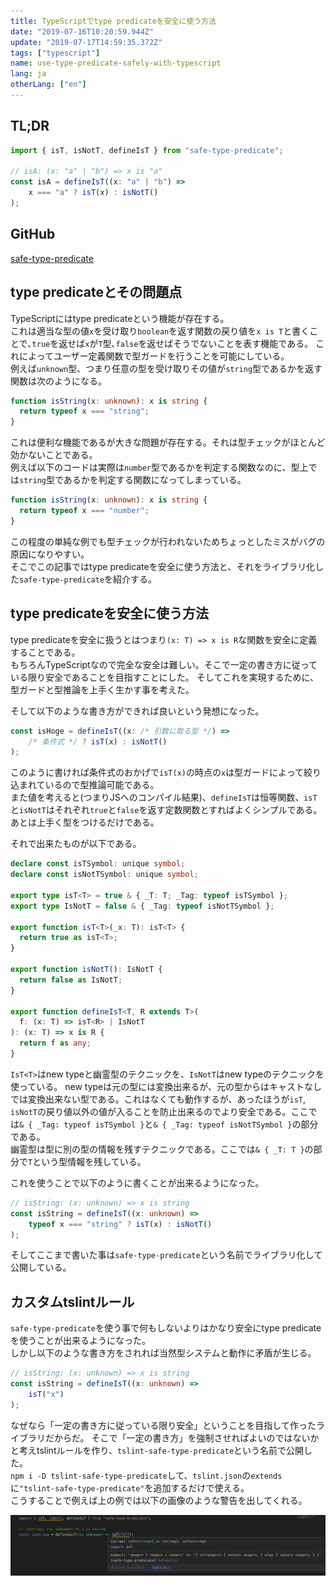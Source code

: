```yaml
---
title: TypeScriptでtype predicateを安全に使う方法
date: "2019-07-16T10:20:59.944Z"
update: "2019-07-17T14:59:35.372Z"
tags: ["typescript"]
name: use-type-predicate-safely-with-typescript
lang: ja
otherLang: ["en"]
---
```



## TL;DR

```ts
import { isT, isNotT, defineIsT } from "safe-type-predicate";

// isA: (x: "a" | "b") => x is "a"
const isA = defineIsT((x: "a" | "b") =>
    x === "a" ? isT(x) : isNotT()
);
```

## GitHub
[safe-type-predicate](https://github.com/kgtkr/safe-type-predicate)  

## type predicateとその問題点

TypeScriptにはtype predicateという機能が存在する。  
これは適当な型の値`x`を受け取り`boolean`を返す関数の戻り値を`x is T`と書くことで､`true`を返せば`x`が`T`型､`false`を返せばそうでないことを表す機能である。 
これによってユーザー定義関数で型ガードを行うことを可能にしている。  
例えば`unknown`型、つまり任意の型を受け取りその値が`string`型であるかを返す関数は次のようになる。

```ts
function isString(x: unknown): x is string {
  return typeof x === "string";
}
```

これは便利な機能であるが大きな問題が存在する。それは型チェックがほとんど効かないことである。  
例えば以下のコードは実際は`number`型であるかを判定する関数なのに、型上では`string`型であるかを判定する関数になってしまっている。

```ts
function isString(x: unknown): x is string {
  return typeof x === "number";
}
```

この程度の単純な例でも型チェックが行われないためちょっとしたミスがバグの原因になりやすい。  
そこでこの記事ではtype predicateを安全に使う方法と、それをライブラリ化した`safe-type-predicate`を紹介する。

## type predicateを安全に使う方法
type predicateを安全に扱うとはつまり`(x: T) => x is R`な関数を安全に定義することである。  
もちろんTypeScriptなので完全な安全は難しい。そこで一定の書き方に従っている限り安全であることを目指すことにした。
そしてこれを実現するために、型ガードと型推論を上手く生かす事を考えた。  

そして以下のような書き方ができれば良いという発想になった。  

```ts
const isHoge = defineIsT((x: /* 引数に取る型 */) =>
    /* 条件式 */ ? isT(x) : isNotT()
);
```

このように書ければ条件式のおかげで`isT(x)`の時点の`x`は型ガードによって絞り込まれているので型推論可能である。  
また値を考えると(つまりJSへのコンパイル結果)、`defineIsT`は恒等関数、`isT`と`isNotT`はそれぞれ`true`と`false`を返す定数関数とすればよくシンプルである。  
あとは上手く型をつけるだけである。  

それで出来たものが以下である。

```ts
declare const isTSymbol: unique symbol;
declare const isNotTSymbol: unique symbol;

export type isT<T> = true & { _T: T; _Tag: typeof isTSymbol };
export type IsNotT = false & { _Tag: typeof isNotTSymbol };

export function isT<T>(_x: T): isT<T> {
  return true as isT<T>;
}

export function isNotT(): IsNotT {
  return false as IsNotT;
}

export function defineIsT<T, R extends T>(
  f: (x: T) => isT<R> | IsNotT
): (x: T) => x is R {
  return f as any;
}
```

`IsT<T>`はnew typeと幽霊型のテクニックを、`IsNotT`はnew typeのテクニックを使っている。
new typeは元の型には変換出来るが、元の型からはキャストなしでは変換出来ない型である。これはなくても動作するが、あったほうが`isT`, `isNotT`の戻り値以外の値が入ることを防止出来るのでより安全である。ここでは`& { _Tag: typeof isTSymbol }`と`& { _Tag: typeof isNotTSymbol }`の部分である。  
幽霊型は型に別の型の情報を残すテクニックである。ここでは`& { _T: T }`の部分で`T`という型情報を残している。  

これを使うことで以下のように書くことが出来るようになった。 

```ts
// isString: (x: unknown) => x is string
const isString = defineIsT((x: unknown) =>
    typeof x === "string" ? isT(x) : isNotT()
);
```

そしてここまで書いた事は`safe-type-predicate`という名前でライブラリ化して公開している。


## カスタムtslintルール

`safe-type-predicate`を使う事で何もしないよりはかなり安全にtype predicateを使うことが出来るようになった。  
しかし以下のような書き方をされれば当然型システムと動作に矛盾が生じる。  

```ts
// isString: (x: unknown) => x is string
const isString = defineIsT((x: unknown) =>
    isT("x")
);
```

なぜなら「一定の書き方に従っている限り安全」ということを目指して作ったライブラリだからだ。
そこで「一定の書き方」を強制させればよいのではないかと考えtslintルールを作り、`tslint-safe-type-predicate`という名前で公開した。  
`npm i -D tslint-safe-type-predicate`して、`tslint.json`の`extends`に`"tslint-safe-type-predicate"`を追加するだけで使える。    
こうすることで例えば上の例では以下の画像のような警告を出してくれる。  

![](1.png)

